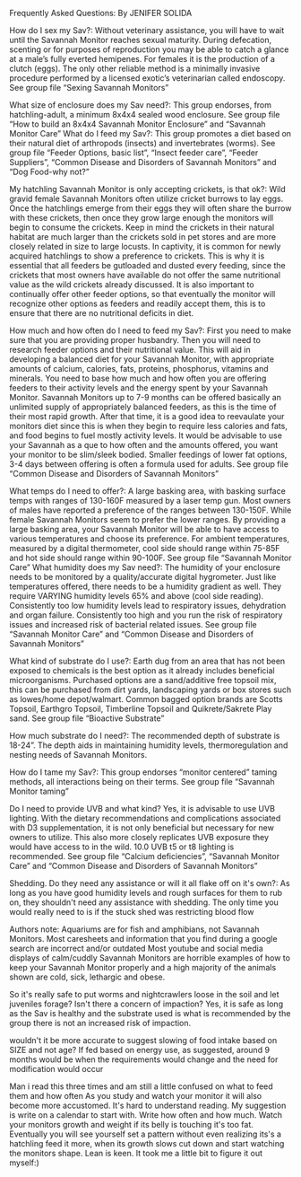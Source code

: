 Frequently Asked Questions: By JENIFER SOLIDA

How do I sex my Sav?: Without veterinary assistance, you will have to wait until the Savannah Monitor reaches sexual maturity. During defecation, scenting or for purposes of reproduction you may be able to catch a glance at a male’s fully everted hemipenes. For females it is the production of a clutch (eggs). The only other reliable method is a minimally invasive procedure performed by a licensed exotic’s veterinarian called endoscopy. See group file “Sexing Savannah Monitors”

What size of enclosure does my Sav need?: This group endorses, from hatchling-adult, a minimum 8x4x4 sealed wood enclosure. See group file “How to build an 8x4x4 Savannah Monitor Enclosure” and “Savannah Monitor Care”
What do I feed my Sav?: This group promotes a diet based on their natural diet of arthropods (insects) and invertebrates (worms). See group file “Feeder Options, basic list”, “Insect feeder care”, “Feeder Suppliers”, “Common Disease and Disorders of Savannah Monitors” and “Dog Food-why not?”

My hatchling Savannah Monitor is only accepting crickets, is that ok?:  Wild gravid female Savannah Monitors often utilize cricket burrows to lay eggs. Once the hatchlings emerge from their eggs they will often share the burrow with these crickets, then once they grow large enough the monitors will begin to consume the crickets. Keep in mind the crickets in their natural habitat are much larger than the crickets sold in pet stores and are more closely related in size to large locusts. In captivity, it is common for newly acquired hatchlings to show a preference to crickets. This is why it is essential that all feeders be gutloaded and dusted every feeding, since the crickets that most owners have available do not offer the same nutritional value as the wild crickets already discussed. It is also important to continually offer other feeder options, so that eventually the monitor will recognize other options as feeders and readily accept them, this is to ensure that there are no nutritional deficits in diet. 

How much and how often do I need to feed my Sav?: First you need to make sure that you are providing proper husbandry. Then you will need to research feeder options and their nutritional value. This will aid in developing a balanced diet for your Savannah Monitor, with appropriate amounts of calcium, calories, fats, proteins, phosphorus, vitamins and minerals. You need to base how much and how often you are offering feeders to their activity levels and the energy spent by your Savannah Monitor. Savannah Monitors up to 7-9 months can be offered basically an unlimited supply of appropriately balanced feeders, as this is the time of their most rapid growth. After that time, it is a good idea to reevaulate your monitors diet since this is when they begin to require less calories and fats, and food begins to fuel mostly activity levels. It would be advisable to use your Savannah as a que to how often and the amounts offered, you want your monitor to be slim/sleek bodied. Smaller feedings of lower fat options, 3-4 days between offering is often a formula used for adults. See group file “Common Disease and Disorders of Savannah Monitors”

What temps do I need to offer?: A large basking area, with basking surface temps with ranges of 130-160F measured by a laser temp gun. Most owners of males have reported a preference of the ranges between 130-150F. While female Savannah Monitors seem to prefer the lower ranges. By providing a large basking area, your Savannah Monitor will be able to have access to various temperatures and choose its preference. For ambient temperatures, measured by a digital thermometer, cool side should range within 75-85F and hot side should range within 90-100F. See group file “Savannah Monitor Care”
What humidity does my Sav need?: The humidity of your enclosure needs to be monitored by a quality/accurate digital hygrometer. Just like temperatures offered, there needs to be a humidity gradient as well. They require VARYING humidity levels 65% and above (cool side reading).  Consistently too low humidity levels lead to respiratory issues, dehydration and organ failure. Consistently too high and you run the risk of respiratory issues and increased risk of bacterial related issues. See group file “Savannah Monitor Care” and “Common Disease and Disorders of Savannah Monitors”

What kind of substrate do I use?: Earth dug from an area that has not been exposed to chemicals is the best option as it already includes beneficial microorganisms. Purchased options are a sand/additive free topsoil mix, this can be purchased from dirt yards, landscaping yards or box stores such as lowes/home depot/walmart. Common bagged option brands are Scotts Topsoil, Earthgro Topsoil, Timberline Topsoil and Quikrete/Sakrete Play sand. See group file “Bioactive Substrate”

How much substrate do I need?: The recommended depth of substrate is 18-24”. The depth aids in maintaining humidity levels, thermoregulation and nesting needs of Savannah Monitors. 

How do I tame my Sav?: This group endorses “monitor centered” taming methods, all interactions being on their terms. See group file “Savannah Monitor taming”

Do I need to provide UVB and what kind? Yes, it is advisable to use UVB lighting. With the dietary recommendations and complications associated with D3 supplementation, it is not only beneficial but necessary for new owners to utilize. This also more closely replicates UVB exposure they would have access to in the wild. 10.0 UVB t5 or t8 lighting is recommended. See group file “Calcium deficiencies”, “Savannah Monitor Care” and “Common Disease and Disorders of Savannah Monitors”

Shedding. Do they need any assistance or will it all flake off on it's own?: As long as you have good humidity levels and rough surfaces for them to rub on, they shouldn't need any assistance with shedding. The only time you would really need to is if the stuck shed was restricting blood flow

Authors note:
Aquariums are for fish and amphibians, not Savannah Monitors.
Most caresheets and information that you find during a google search are incorrect and/or outdated
Most youtube and social media displays of calm/cuddly Savannah Monitors are horrible examples of how to keep your Savannah Monitor properly and a high majority of the animals shown are cold, sick, lethargic and obese.

So it's really safe to put worms and nightcrawlers loose in the soil and let juveniles forage? Isn't there a concern of impaction?
Yes, it is safe as long as the Sav is healthy and the substrate used is what is recommended by the group there is not an increased risk of impaction.

wouldn't it be more accurate to suggest slowing of food intake based on SIZE and not age?
If fed based on energy use, as suggested, around 9 months would be when the requirements would change and the need for modification would occur

 Man i read this three times and am still a little confused on what to feed them and how often
As you study and watch your monitor it will also become more accustomed. It's hard to understand reading. My suggestion is write on a calendar to start with. Write how often and how much. Watch your monitors growth and weight if its belly is touching it's too fat. Eventually you will see yourself set a pattern without even realizing its's a hatchling feed it more, when its growth slows cut down and start watching the monitors shape. Lean is keen. It took me a little bit to figure it out myself:)
